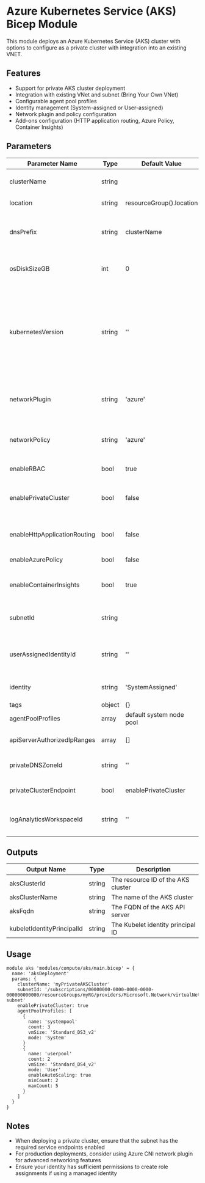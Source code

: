 # Azure Kubernetes Service (AKS) Bicep Module

This module deploys an Azure Kubernetes Service (AKS) cluster with options to configure as a private cluster with integration into an existing VNET.

## Features

- Support for private AKS cluster deployment
- Integration with existing VNet and subnet (Bring Your Own VNet)
- Configurable agent pool profiles
- Identity management (System-assigned or User-assigned)
- Network plugin and policy configuration
- Add-ons configuration (HTTP application routing, Azure Policy, Container Insights)

## Parameters

| Parameter Name | Type | Default Value | Description |
|----------------|------|---------------|-------------|
| clusterName | string | | The name of the AKS cluster |
| location | string | resourceGroup().location | Location for the cluster |
| dnsPrefix | string | clusterName | Optional DNS prefix for the Kubernetes API server FQDN |
| osDiskSizeGB | int | 0 | Disk size (in GB) for each agent pool node |
| kubernetesVersion | string | '' | The version of Kubernetes. Specify a specific version like '1.29.2' or leave empty to use the default version recommended by Azure |
| networkPlugin | string | 'azure' | Network plugin used for Kubernetes networking |
| networkPolicy | string | 'azure' | Network policy used for Kubernetes networking |
| enableRBAC | bool | true | Enable RBAC for the cluster |
| enablePrivateCluster | bool | false | Enable private networking for the Kubernetes cluster |
| enableHttpApplicationRouting | bool | false | Enable HTTP application routing add-on |
| enableAzurePolicy | bool | false | Enable Azure Policy add-on |
| enableContainerInsights | bool | true | Enable container insights add-on |
| subnetId | string | | Subnet ID where the AKS nodes will be placed |
| userAssignedIdentityId | string | '' | ID of user-assigned managed identity for the cluster |
| identity | string | 'SystemAssigned' | Type of identity to use for the cluster |
| tags | object | {} | Resource tags |
| agentPoolProfiles | array | default system node pool | Agent pool configuration |
| apiServerAuthorizedIpRanges | array | [] | Authorized IP ranges for API server access |
| privateDNSZoneId | string | '' | Private DNS Zone ID for private cluster |
| privateClusterEndpoint | bool | enablePrivateCluster | Private cluster API server endpoint |
| logAnalyticsWorkspaceId | string | '' | Log Analytics Workspace ID for container monitoring |

## Outputs

| Output Name | Type | Description |
|-------------|------|-------------|
| aksClusterId | string | The resource ID of the AKS cluster |
| aksClusterName | string | The name of the AKS cluster |
| aksFqdn | string | The FQDN of the AKS API server |
| kubeletIdentityPrincipalId | string | The Kubelet identity principal ID |

## Usage

```bicep
module aks 'modules/compute/aks/main.bicep' = {
  name: 'aksDeployment'
  params: {
    clusterName: 'myPrivateAKSCluster'
    subnetId: '/subscriptions/00000000-0000-0000-0000-000000000000/resourceGroups/myRG/providers/Microsoft.Network/virtualNetworks/myVnet/subnets/aks-subnet'
    enablePrivateCluster: true
    agentPoolProfiles: [
      {
        name: 'systempool'
        count: 3
        vmSize: 'Standard_DS3_v2'
        mode: 'System'
      }
      {
        name: 'userpool'
        count: 2
        vmSize: 'Standard_DS4_v2'
        mode: 'User'
        enableAutoScaling: true
        minCount: 2
        maxCount: 5
      }
    ]
  }
}
```

## Notes

- When deploying a private cluster, ensure that the subnet has the required service endpoints enabled
- For production deployments, consider using Azure CNI network plugin for advanced networking features
- Ensure your identity has sufficient permissions to create role assignments if using a managed identity
